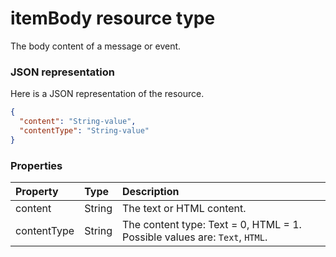 # itemBody resource type

The body content of a message or event.

### JSON representation

Here is a JSON representation of the resource.

<!-- {
  "blockType": "resource",
  "optionalProperties": [

  ],
  "@odata.type": "microsoft.graph.itembody"
}-->

```json
{
  "content": "String-value",
  "contentType": "String-value"
}

```
### Properties
| Property	   | Type	|Description|
|:---------------|:--------|:----------|
|content|String|The text or HTML content.|
|contentType|String|The content type: Text = 0, HTML = 1. Possible values are: `Text`, `HTML`.|

<!-- uuid: 8fcb5dbc-d5aa-4681-8e31-b001d5168d79
2015-10-25 14:57:30 UTC -->
<!-- {
  "type": "#page.annotation",
  "description": "itemBody resource",
  "keywords": "",
  "section": "documentation",
  "tocPath": ""
}-->
